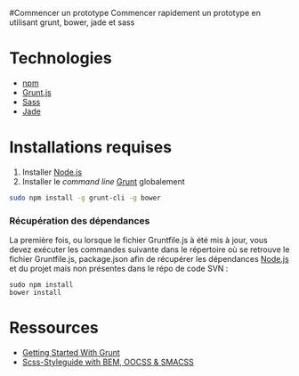 #Commencer un prototype
Commencer rapidement un prototype en utilisant grunt, bower, jade et sass

# Technologies
- [npm][4]
- [Grunt.js][3]
- [Sass][2]
- [Jade][5]

# Installations requises

1. Installer [Node.js][11]
2. Installer le _command line_ [Grunt][3] globalement
```sh
sudo npm install -g grunt-cli -g bower
```
### Récupération des dépendances
La première fois, ou lorsque le fichier Gruntfile.js à été mis à jour, vous devez exécuter les commandes suivante dans le répertoire où se retrouve le fichier Gruntfile.js, package.json afin de récupérer les dépendances [Node.js][11] et du projet mais non présentes dans le répo de code SVN :

```
sudo npm install
bower install
```

# Ressources
- [Getting Started With Grunt][1]
- [Scss-Styleguide with BEM, OOCSS & SMACSS][15]

[1]:https://medium.com/@verpixelt/get-started-with-grunt-76d29dc25b01
[2]:http://sass-lang.com
[3]:http://gruntjs.com
[4]:https://www.npmjs.com
[5]:http://jade-lang.com/
[6]:http://www.sublimetext.com/3
[7]:https://packagecontrol.io
[8]:https://packagecontrol.io/packages/Terminal
[9]:https://eclipse.org/downloads/packages/eclipse-ide-java-ee-developers/junosr2
[10]:http://www.aptana.com
[11]:http:https://nodejs.org/download/
[15]:http://geek-rocket.de/frontend-development/scss-styleguide-with-bem-oocss-smacss/
